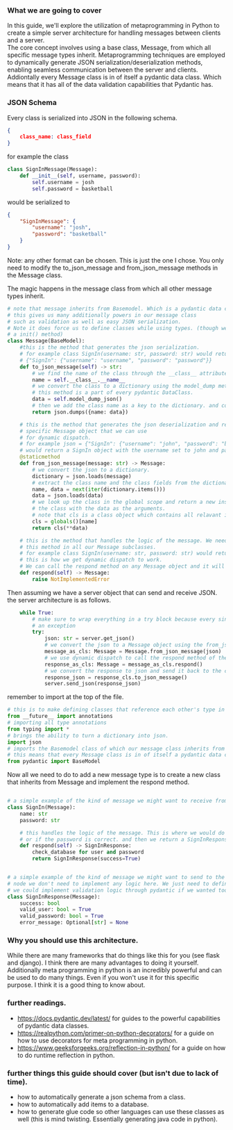 ### What we are going to cover
In this guide, we'll explore the utilization of metaprogramming
in Python to create a simple server architecture for handling messages between clients and a server.  
The core concept involves using a base class, Message, 
from which all specific message types inherit. Metaprogramming
techniques are employed to dynamically generate JSON serialization/deserialization methods, enabling seamless
communication between the server and clients. Addiontally every Message class is in of itself a pydantic data class. Which means that it has
all of the data validation capabilities that Pydantic has.

### JSON Schema

Every class is serialized into JSON in the following schema. 

```json
{
    class_name: class_field
}
```

for example the class

```python
class SignInMessage(Message):
    def __init__(self, username, password):
        self.username = josh
        self.password = basketball
```

would be serialized to

```json
{
    "SignInMessage": {
        "username": "josh",
        "password": "basketball"
    }
}
```

Note: any other format can be chosen. This is just the one I chose. You only need to modify the 
to_json_message and from_json_message methods in the Message class.

The magic happens in the message class from which all other message types inherit.

```python
# note that message inherits from Basemodel. Which is a pydantic data class
# this gives us many additionally powers in our message class
# such as validation as well as easy JSON serialization.
# Note it does force us to define classes while using types. (though we don't need to implment
# a init() method)
class Message(BaseModel):
    #this is the method that generates the json serialization.
    # for example class SignIn(username: str, password: str) would return
    # {"SignIn": {"username": "username", "password": "password"}}
    def to_json_message(self) -> str:
        # we find the name of the class through the __class__ attribute.
        name = self.__class__.__name__
        # we convert the class to a dictionary using the model_dump method.
        # this method is a part of every pydantic DataClass.
        data = self.model_dump_json()
        # then we add the class name as a key to the dictionary. and convert the dictionary to json.
        return json.dumps({name: data})

    # this is the method that generates the json deserialization and returns a 
    # specific Message object that we can use
    # for dynamic dispatch.
    # for example json = {"SignIn": {"username": "john", "password": "basketball"}} 
    # would return a SignIn object with the username set to john and password set to basketball.
    @staticmethod
    def from_json_message(message: str) -> Message:
        # we convert the json to a dictionary.
        dictionary = json.loads(message)
        # extract the class name and the class fields from the dictionary.
        name, data = next(iter(dictionary.items()))
        data = json.loads(data)
        # we look up the class in the global scope and return a new instance of 
        # the class with the data as the arguments.
        # note that cls is a class object which contains all relavant info about the class including it's constructor
        cls = globals()[name]
        return cls(**data)

    # this is the method that handles the logic of the message. We need to implement
    # this method in all our Message subclasses.
    # for example class SignIn(username: str, password: str) would return a SignInResponse object.
    # this is how we get dynamic dispatch to work.
    # We can call the respond method on any Message object and it will return the correct response. as defined by the subclass.
    def respond(self) -> Message:
        raise NotImplementedError
```

Then assuming we have a server object that can send and receive JSON. 
the server architecture is as follows.

```python
    while True:
        # make sure to wrap everything in a try block because every single method here can fail with
        # an exception
        try:
            json: str = server.get_json()
            # we convert the json to a Message object using the from_json_message method.
            message_as_cls: Message = Message.from_json_message(json)
            # we use dynamic dispatch to call the respond method of the Message object.
            response_as_cls: Message = message_as_cls.respond()
            # we convert the response to json and send it back to the client.
            response_json = response_cls.to_json_message()
            server.send_json(response_json)
```

remember to import at the top of the file.

```python
# this is to make defining classes that reference each other's type in a recursive manner possible.
from __future__ import annotations
# importing all type annotations
from typing import *
# brings the ability to turn a dictionary into json.
import json
# imports the Basemodel class of which our message class inherits from
# this means that every Message class is in of itself a pydantic data class
from pydantic import BaseModel
```

Now all we need to do to add a new message type is to create a new class that inherits from Message and implement the respond method.

```python

# a simple example of the kind of message we might want to receive from the client.
class SignIn(Message):
    name: str
    password: str

    # this handles the logic of the message. This is where we would do things like check if the user exists in the database.
    # or if the password is correct. and then we return a SignInResponse object.
    def respond(self) -> SignInResponse:
        check_database for user and password
        return SignInResponse(success=True)


# a simple example of the kind of message we might want to send to the client.
# node we don't need to implement any logic here. We just need to define the fields we want to send.
# we could implement validation logic through pydantic if we wanted too. All our messages are valid pydantic models.
class SignInResponse(Message):
    success: bool
    valid_user: bool = True
    valid_password: bool = True
    error_message: Optional[str] = None
```

### Why you should use this architecture.

While there are many frameworks that do things like this for you (see flask and django). I think there are many advantages to doing it yourself.
Additionally meta programming in python is an incredibly powerful and can be used to do many things.
Even if you won't use it for this specific purpose. I think it is a good thing to know about.

### further readings.
- https://docs.pydantic.dev/latest/ for guides to the powerful capabilities of pydantic data classes.
- https://realpython.com/primer-on-python-decorators/ for a guide on how to use decorators for meta programming in python.
- https://www.geeksforgeeks.org/reflection-in-python/ for a guide on how to do runtime reflection in python.

### further things this guide should cover (but isn't due to lack of time).
- how to automatically generate a json schema from a class.
- how to automatically add items to a database.
- how to generate glue code so other languages can use these classes as well (this is mind twisting. Essentially generating java code in python).
